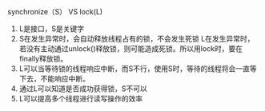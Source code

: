 synchronize（S） VS lock(L)

1. L是接口，S是关键字
2. S在发生异常时，会自动释放线程占有的锁，不会发生死锁
   L在发生异常时，若没有主动通过unlock()释放锁，则可能造成死锁。所以用lock时，要在finally释放锁。
3. L可以当等待锁的线程响应中断，而S不行，使用S时，等待的线程将会一直等下去，不能响应中断。
4. 通过L可以知道是否成功获得锁，S不可以
5. L可以提高多个线程进行读写操作的效率
